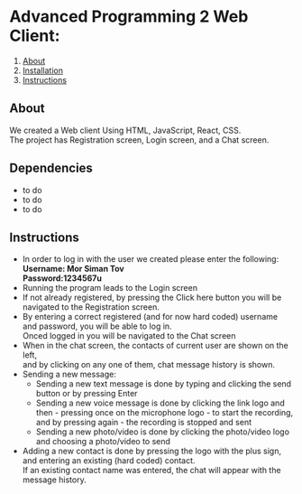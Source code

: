 # Advanced Programming 2 Web Client: 


1. [About](#About)
2. [Installation](#Installation)
3. [Instructions](#Instructions)

## About
We created a Web client Using HTML, JavaScript, React, CSS.\
The project has Registration screen, Login screen, and a Chat screen.


## Dependencies
* to do
* to do
* to do 


## Instructions
* In order to log in with the user we created please enter the following:\
**Username: Mor Siman Tov**\
**Password:1234567u**
* Running the program leads to the Login screen
* If not already registered, by pressing the Click here button you will be navigated to the Registration screen.
* By entering a correct registered (and for now hard coded) username and password, you will be able to log in.\
  Onced logged in you will be navigated to the Chat screen
* When in the chat screen, the contacts of current user are shown on the left,\
  and by clicking on any one of them, chat message history is shown.
* Sending a new message:
  * Sending a new text message is done by typing and clicking the send button or by pressing Enter
  * Sending a new voice message is done by clicking the link logo and then -
    pressing once on the microphone logo - to start the recording, and by pressing again - the recording is stopped and sent
  * Sending a new photo/video is done by clicking the photo/video logo and choosing a photo/video to send
* Adding a new contact is done by pressing the logo with the plus sign, and entering an existing (hard coded) contact.\
  If an existing contact name was entered, the chat will appear with the message history.

